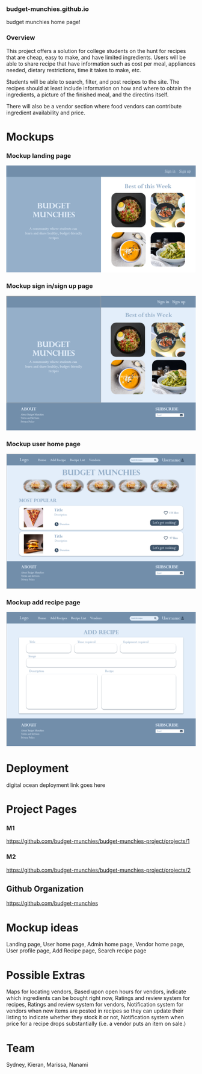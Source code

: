 ### budget-munchies.github.io
budget munchies home page!

### Overview
This project offers a solution for college students on the hunt for recipes that are cheap, easy to make, and have limited ingredients. 
Users will be able to share recipe that have information such as cost per meal, appliances needed, dietary restrictions, time it takes to make, etc. 

Students will be able to search, filter, and post recipes to the site. The recipes should at least include information on how and where to obtain the ingredients, a picture of the finished meal, and the directins itself. 

There will also be a vendor section where food vendors can contribute ingredient availability and price. 
# Mockups
### Mockup landing page

<img src="/land.png">

### Mockup sign in/sign up page
<img src="/signin-signup.PNG">

### Mockup user home page
<img src="/user-home.PNG">

### Mockup add recipe page
<img src="/add-recipe.PNG">

# Deployment 

digital ocean deployment link goes here
  
# Project Pages

### M1
https://github.com/budget-munchies/budget-munchies-project/projects/1

### M2
https://github.com/budget-munchies/budget-munchies-project/projects/2

## Github Organization

https://github.com/budget-munchies

# Mockup ideas
Landing page,
User home page,
Admin home page,
Vendor home page,
User profile page,
Add Recipe page,
Search recipe page

# Possible Extras
Maps for locating vendors,
Based upon open hours for vendors, indicate which ingredients can be bought right now,
Ratings and review system for recipes,
Ratings and review system for vendors,
Notification system for vendors when new items are posted in recipes so they can update their listing to indicate whether they stock it or not,
Notification system when price for a recipe drops substantially (i.e. a vendor puts an item on sale.)

# Team
Sydney, Kieran, Marissa, Nanami

